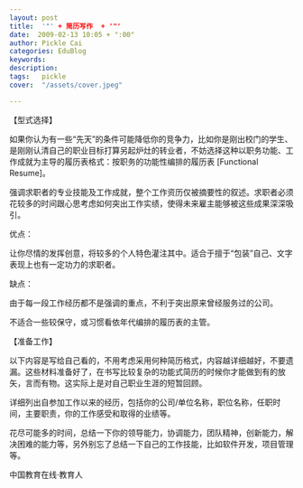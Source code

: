 ```yaml
---
layout: post  
title:  '"' + 简历写作  + '"'
date:  2009-02-13 10:05 + ":00" 
author: Pickle Cai  
categories: EduBlog  
keywords: 
description:   
tags:	pickle   
cover:  "/assets/cover.jpeg"  

---  
```

    
【型式选择】





如果你认为有一些“先天”的条件可能降低你的竞争力，比如你是刚出校门的学生、是刚刚认清自己的职业目标打算另起炉灶的转业者，不妨选择这种以职务功能、工作成就为主导的履历表格式：按职务的功能性编排的履历表 [Functional Resume]。



强调求职者的专业技能及工作成就，整个工作资历仅被摘要性的叙述。求职者必须花较多的时间跟心思考虑如何突出工作实绩，使得未来雇主能够被这些成果深深吸引。



优点：







让你尽情的发挥创意，将较多的个人特色灌注其中。适合于擅于“包装”自己、文字表现上也有一定功力的求职者。

缺点：







由于每一段工作经历都不是强调的重点，不利于突出原来曾经服务过的公司。 

不适合一些较保守，或习惯看依年代编排的履历表的主管。

【准备工作】







以下内容是写给自己看的，不用考虑采用何种简历格式，内容越详细越好，不要遗漏。这些材料准备好了，在书写比较复杂的功能式简历的时候你才能做到有的放矢，言而有物。这实际上是对自己职业生涯的短暂回顾。





详细列出自参加工作以来的经历，包括你的公司/单位名称，职位名称，任职时间，主要职责，你的工作感受和取得的业绩等。



花尽可能多的时间，总结一下你的领导能力，协调能力，团队精神，创新能力，解决困难的能力等，另外别忘了总结一下自己的工作技能，比如软件开发，项目管理等。

		    
 中国教育在线·教育人

